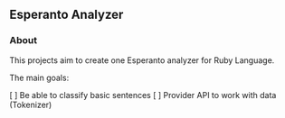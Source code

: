 ## Esperanto Analyzer

### About

This projects aim to create one Esperanto analyzer for Ruby Language.

The main goals:

 [ ] Be able to classify basic sentences
 [ ] Provider API to work with data (Tokenizer)
